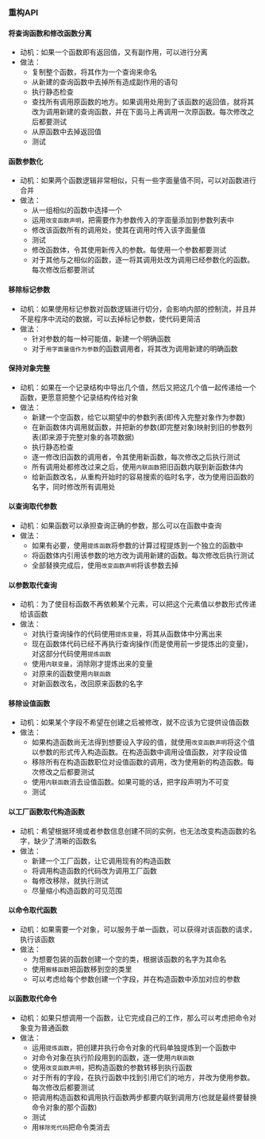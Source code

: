 ### 重构API



#### 将查询函数和修改函数分离

- 动机：如果一个函数即有返回值，又有副作用，可以进行分离
- 做法：
  - 复制整个函数，将其作为一个查询来命名
  - 从新建的查询函数中去掉所有造成副作用的语句
  - 执行静态检查
  - 查找所有调用原函数的地方。如果调用处用到了该函数的返回值，就将其改为调用新建的查询函数，并在下面马上再调用一次原函数。每次修改之后都要测试
  - 从原函数中去掉返回值
  - 测试


#### 函数参数化

- 动机：如果两个函数逻辑非常相似，只有一些字面量值不同，可以对函数进行合并
- 做法：
  - 从一组相似的函数中选择一个
  - 运用`改变函数声明`，把需要作为参数传入的字面量添加到参数列表中
  - 修改该函数所有的调用处，使其在调用时传入该字面量值
  - 测试
  - 修改函数体，令其使用新传入的参数。每使用一个参数都要测试
  - 对于其他与之相似的函数，逐一将其调用处改为调用已经参数化的函数。每次修改后都要测试


#### 移除标记参数

- 动机：如果使用标记参数对函数逻辑进行切分，会影响内部的控制流，并且并不是程序中流动的数据，可以去掉标记参数，使代码更简洁
- 做法：
  - 针对参数的每一种可能值，新建一个明确函数
  - 对于`用字面量值作为参数`的函数调用者，将其改为调用新建的明确函数


#### 保持对象完整

- 动机：如果在一个记录结构中导出几个值，然后又把这几个值一起传递给一个函数，更愿意把整个记录结构传给对象
- 做法：
  - 新建一个空函数，给它以期望中的参数列表(即传入完整对象作为参数)
  - 在新函数体内调用就函数，并把新的参数(即完整对象)映射到旧的参数列表(即来源于完整对象的各项数据)
  - 执行静态检查
  - 逐一修改旧函数的调用者，令其使用新函数，每次修改之后执行测试
  - 所有调用处都修改过来之后，使用`内联函数`把旧函数内联到新函数体内
  - 给新函数改名，从重构开始时的容易搜索的临时名字，改为使用旧函数的名字，同时修改所有调用处


#### 以查询取代参数

- 动机：如果函数可以承担查询正确的参数，那么可以在函数中查询
- 做法：
  - 如果有必要，使用`提炼函数`将参数的计算过程提炼到一个独立的函数中
  - 将函数体内引用该参数的地方改为调用新建的函数。每次修改后执行测试
  - 全部替换完成后，使用`改变函数声明`将该参数去掉


#### 以参数取代查询

- 动机：为了使目标函数不再依赖某个元素，可以把这个元素值以参数形式传递给该函数
- 做法：
  - 对执行查询操作的代码使用`提炼变量`，将其从函数体中分离出来
  - 现在函数体代码已经不再执行查询操作(而是使用前一步提炼出的变量)，对这部分代码使用`提炼函数`
  - 使用`内联变量`，消除刚才提炼出来的变量
  - 对原来的函数使用`内联函数`
  - 对新函数改名，改回原来函数的名字


#### 移除设值函数

- 动机：如果某个字段不希望在创建之后被修改，就不应该为它提供设值函数
- 做法：
  - 如果构造函数尚无法得到想要设入字段的值，就使用`改变函数声明`将这个值以参数的形式传入构造函数。在构造函数中调用设值函数，对字段设值
  - 移除所有在构造函数职位对设值函数的调用，改为使用新的构造函数。每次修改之后都要测试
  - 使用`内联函数`消去设值函数。如果可能的话，把字段声明为不可变
  - 测试


#### 以工厂函数取代构造函数

- 动机：希望根据环境或者参数信息创建不同的实例，也无法改变构造函数的名字，缺少了清晰的函数名
- 做法：
  - 新建一个工厂函数，让它调用现有的构造函数
  - 将调用构造函数的代码改为调用工厂函数
  - 每修改移除，就执行测试
  - 尽量缩小构造函数的可见范围


#### 以命令取代函数

- 动机：如果需要一个对象，可以服务于单一函数，可以获得对该函数的请求，执行该函数
- 做法：
  - 为想要包装的函数创建一个空的类，根据该函数的名字为其命名
  - 使用`搬移函数`把函数移到空的类里
  - 可以考虑给每个参数创建一个字段，并在构造函数中添加对应的参数


#### 以函数取代命令

- 动机：如果只想调用一个函数，让它完成自己的工作，那么可以考虑把命令对象变为普通函数
- 做法：
  - 运用`提炼函数`，把创建并执行命令对象的代码单独提炼到一个函数中
  - 对命令对象在执行阶段用到的函数，逐一使用`内联函数`
  - 使用`改变函数声明`，把构造函数的参数转移到执行函数
  - 对于所有的字段，在执行函数中找到引用它们的地方，并改为使用参数。每次修改后都要测试
  - 把调用构造函数和调用执行函数两步都要内联到调用方(也就是最终要替换命令对象的那个函数)
  - 测试
  - 用`移除死代码`把命令类消去